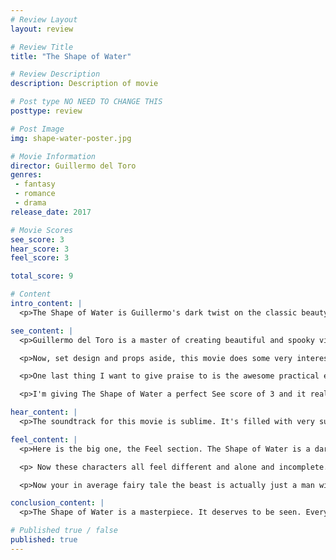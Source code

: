 ```yaml
---
# Review Layout
layout: review

# Review Title
title: "The Shape of Water"

# Review Description
description: Description of movie

# Post type NO NEED TO CHANGE THIS
posttype: review

# Post Image
img: shape-water-poster.jpg

# Movie Information
director: Guillermo del Toro
genres:
 - fantasy
 - romance
 - drama
release_date: 2017

# Movie Scores
see_score: 3
hear_score: 3
feel_score: 3

total_score: 9

# Content
intro_content: |
  <p>The Shape of Water is Guillermo's dark twist on the classic beauty and the beast style fairy tale. The film takes place in America in the 1960s and follows a mute custodian named Elisa (played by Sally Hawkins). She works at a high security government facility that brings in an amphibious humanoid creature to study. The creature is brought in by a Colonel Richard Strickland (played by a positively menacing Michael Shannon) who only wants to exploit the creature for it's possible advantages in the Space Race. Elisa and the creature form a strong bond, due to their shared inability to communicate like everyone else, and she must try to save it from being tortured and experimented on.</p>

see_content: |
  <p>Guillermo del Toro is a master of creating beautiful and spooky visuals. He fills every single scene with just tons and tons of character. Our main character Lisa lives in an apartment above a movie theatre and her apartment is just so unique and interesting filled with all sorts of tiny details that really add to the character. All the locations are painstakingly designed to look as true to life as possible for the era. Every nook and cranny in every room is filled with tiny details you may never even notice, but they are all there for a reason and add to the feel of the movie.</p>

  <p>Now, set design and props aside, this movie does some very interesting things with all the camera work. There are so many scenes that are unexpected and powerful. One in particular is of Elisa and the creature dancing in a daydream scene. The scene is shot like one of the old movies Elisa watches with her next door neighbour. This scene is shot in black and white and is so out of this world due to it being a daydream.</p>

  <p>One last thing I want to give praise to is the awesome practical effects of the creature design. The amphibious humanoid creature is played by Doug Jones and is mostly a real suit with some cg added here and there depending on the scene. It looks very real and Doug Jones does an incredible job bringing ti to life</p>

  <p>I'm giving The Shape of Water a perfect See score of 3 and it really deserves it. This movie does so much with what you see that it could probably be a silent film just due to all the character, emotion and detail injected into every scene. On top of that, every shot of this movie is just put together with so much care and thought. It really is a visual masterpiece.</p>

hear_content: |
  <p>The soundtrack for this movie is sublime. It's filled with very subtle and beautiful french music that really sets a romantic and airy vibe. It might seem strange that a movie set in America in the 60s would have a very obviously romantic french soundtrack, but it really fits with the aesthetic of this movie. It adds so much to the tone and feeling. I really wish I had more of an ability to put to words what I feel about music. The soundtrack in this movie is perfect and very memorable and for that I think it deserves a perfect 3.</p>

feel_content: |
  <p>Here is the big one, the Feel section. The Shape of Water is a dark fantasy / romance film and it has a very powerful message. The movie is about how even though you may feel incomplete or imperfect and alone you are not alone. Elisa is a mute but she is not deaf, she communicates with sign language. She is about 40 and not married or in a relationship and she lives alone. Her neighbour Giles (played just perfectly by Richard Jenkins) is an even older artist who just can't seem to get any work now that photography is taking over. He is also not married and lives alone, and on top of that is gay. The creature may be humanoid in appearance but is totally alien in it's captive environment. It cannot speak or communicate and is the only one of it's kind.</p>

  <p> Now these characters all feel different and alone and incomplete. They are all basically the only one of their kind in this small town. But they learn from each other that being different does not make you weak, and that you are never really alone. The love story between the creature and Elisa is so powerful and emotional even though neither of them can speak. They convey so much emotion through their movement and facial expressions and later even sign language and music.</p>

  <p>Now your in average fairy tale the beast is actually just a man with a spell over him and when the beauty does something to lift the spell they will live happily ever after as normal people. The Shape of Water flips this on it's head with a creature that really is just a creature and is not human in any way and with a beauty that is not normal or even typically young or conventionally beautiful. This movie does everything right and makes you really care the whole time about these characters and their connections with each other. It deserves a perfect score of 3.</p>

conclusion_content: |
  <p>The Shape of Water is a masterpiece. It deserves to be seen. Everything that makes a movie good is here. The visuals are stunning and full of depth and detail. The score is perfect for the visuals. It conveys the aesthetic and theme of the movie so well and on top of all that this movie has characters that you just love. Characters that you want to succeed and be happy. The movie makes you feel from beginning to end. Even if you aren't interested in this movie you should really do yourself a favor and watch it. I don't think you will be disappointed.</p>

# Published true / false
published: true
---
```

